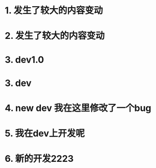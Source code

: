 # 1. 发生了较大的内容变动
# 2. 发生了较大的内容变动
# 3. dev1.0
# 3. dev
# 4. new dev 我在这里修改了一个bug
# 5. 我在dev上开发呢
# 6. 新的开发2223